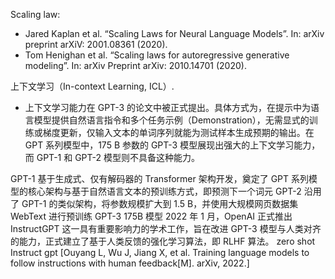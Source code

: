 Scaling law:
- Jared Kaplan et al. “Scaling Laws for Neural Language Models”. In: arXiv preprint arXiV: 2001.08361 (2020).
- Tom Henighan et al. “Scaling laws for autoregressive generative modeling”. In: arXiv Preprint arXiv: 2010.14701 (2020).

上下文学习（In-context Learning, ICL）.
- 上下文学习能力在 GPT-3 的论文中被正式提出。具体方式为，在提示中为语言模型提供自然语言指令和多个任务示例（Demonstration），无需显式的训练或梯度更新，仅输入文本的单词序列就能为测试样本生成预期的输出。在 GPT 系列模型中，175 B 参数的 GPT-3 模型展现出强大的上下文学习能力，而 GPT-1 和 GPT-2 模型则不具备这种能力。




GPT-1 基于生成式、仅有解码器的 Transformer 架构开发，奠定了 GPT 系列模型的核心架构与基于自然语言文本的预训练方式，即预测下一个词元
GPT-2 沿用了 GPT-1 的类似架构，将参数规模扩大到 1.5 B，并使用大规模网页数据集 WebText 进行预训练
GPT-3 175B 模型
2022 年 1 月，OpenAI 正式推出 InstructGPT 这一具有重要影响力的学术工作，旨在改进 GPT-3 模型与人类对齐的能力，正式建立了基于人类反馈的强化学习算法，即 RLHF 算法。
zero shot
Instruct gpt [Ouyang L, Wu J, Jiang X, et al. Training language models to follow instructions with human feedback[M]. arXiv, 2022.]


